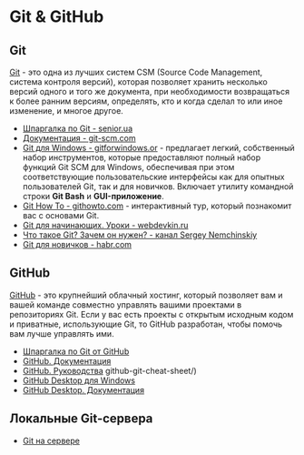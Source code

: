 # Git & GitHub

## Git

[Git](https://git-scm.com) - это одна из лучших систем CSM (Source Code Management, система контроля версий), которая позволяет хранить несколько версий одного и того же документа, при необходимости возвращаться к более ранним версиям, определять, кто и когда сделал то или иное изменение, и многое другое.

- [Шпаргалка по Git - senior.ua](https://senior.ua/articles/shpargalka-po-git)
- [Документация - git-scm.com](https://git-scm.com/book/ru/v2)
- [Git для Windows - gitforwindows.or](https://gitforwindows.org/) - предлагает легкий, собственный набор инструментов, которые предоставляют полный набор функций Git SCM для Windows, обеспечивая при этом соответствующие пользовательские интерфейсы как для опытных пользователей Git, так и для новичков. Включает утилиту командной строки **Git Bash** и **GUI-приложение**.
- [Git How To - githowto.com](https://githowto.com/ru) - интерактивный тур, который познакомит вас с основами Git.
- [Git для начинающих. Уроки - webdevkin.ru](https://webdevkin.ru/courses/git/setup-settings)
- [Что такое Git? Зачем он нужен? - канал Sergey Nemchinskiy](https://www.youtube.com/watch?v=adHqyxdWWRM)
- [Git для новичков - habr.com](https://habr.com/ru/post/541258/)

## GitHub

[GitHub](https://github.com) - это крупнейший облачный хостинг, который позволяет вам и вашей команде совместно управлять вашими проектами в репозиториях Git. Если у вас есть проекты с открытым исходным кодом и приватные, использующие Git, то GitHub разработан, чтобы помочь вам лучше управлять ими.

- [Шпаргалка по Git от GitHub](https://training.github.com/downloads/ru/github-git-cheat-sheet/)
- [GitHub. Документация](https://docs.github.com/)
- [GitHub. Руководства](https://guides.github.com/)
  github-git-cheat-sheet/)
- [GitHub Desktop для Windows](https://desktop.github.com/)
- [GitHub Desktop. Документация](https://docs.github.com/en/desktop)

## Локальные Git-сервера

- [Git на сервере](https://git-scm.com/book/ru/v2/Git-на-сервере-Протоколы)
